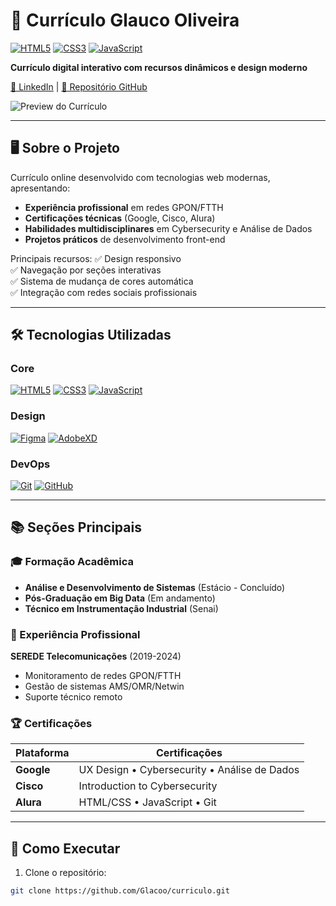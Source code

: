 # 📄 Currículo Glauco Oliveira

[![HTML5](https://img.shields.io/badge/HTML5-E34F26?style=flat&logo=html5&logoColor=white)](https://developer.mozilla.org/pt-BR/docs/Web/HTML)
[![CSS3](https://img.shields.io/badge/CSS3-1572B6?style=flat&logo=css3&logoColor=white)](https://developer.mozilla.org/pt-BR/docs/Web/CSS)
[![JavaScript](https://img.shields.io/badge/JavaScript-F7DF1E?style=flat&logo=javascript&logoColor=black)](https://developer.mozilla.org/pt-BR/docs/Web/JavaScript)

**Currículo digital interativo com recursos dinâmicos e design moderno**

[🔗 LinkedIn](https://www.linkedin.com/in/glauco-o-0a062b104/) | 
[📁 Repositório GitHub](https://github.com/Glacoo/glacoo)

![Preview do Currículo](https://i.ibb.co/vCdPKK3S/image-2025-04-01-135110842.png)

---

## 🖥️ Sobre o Projeto

Currículo online desenvolvido com tecnologias web modernas, apresentando:
- **Experiência profissional** em redes GPON/FTTH
- **Certificações técnicas** (Google, Cisco, Alura)
- **Habilidades multidisciplinares** em Cybersecurity e Análise de Dados
- **Projetos práticos** de desenvolvimento front-end

Principais recursos:
✅ Design responsivo  
✅ Navegação por seções interativas  
✅ Sistema de mudança de cores automática  
✅ Integração com redes sociais profissionais  

---

## 🛠️ Tecnologias Utilizadas

### Core 
[![HTML5](https://img.shields.io/badge/HTML5-E34F26?style=flat&logo=html5&logoColor=white)](https://developer.mozilla.org/pt-BR/docs/Web/HTML)
[![CSS3](https://img.shields.io/badge/CSS3-1572B6?style=flat&logo=css3&logoColor=white)](https://developer.mozilla.org/pt-BR/docs/Web/CSS)
[![JavaScript](https://img.shields.io/badge/JavaScript-F7DF1E?style=flat&logo=javascript&logoColor=black)](https://developer.mozilla.org/pt-BR/docs/Web/JavaScript)

### Design 
[![Figma](https://img.shields.io/badge/Figma-FF6F61?style=flat&logo=figma&logoColor=white)](https://www.figma.com/)
[![AdobeXD](https://img.shields.io/badge/Adobe_XD-FF61F6?style=flat&logo=adobe-xd&logoColor=white)](https://www.adobe.com/br/products/xd.html)

### DevOps 
[![Git](https://img.shields.io/badge/Git-F05032?style=flat&logo=git&logoColor=white)](https://git-scm.com/)
[![GitHub](https://img.shields.io/badge/GitHub-181717?style=flat&logo=github&logoColor=white)](https://github.com/)

---

## 📚 Seções Principais

### 🎓 Formação Acadêmica
- **Análise e Desenvolvimento de Sistemas** (Estácio - Concluído)
- **Pós-Graduação em Big Data** (Em andamento)
- **Técnico em Instrumentação Industrial** (Senai)

### 🔧 Experiência Profissional
**SEREDE Telecomunicações** (2019-2024)  
- Monitoramento de redes GPON/FTTH
- Gestão de sistemas AMS/OMR/Netwin
- Suporte técnico remoto

### 🏆 Certificações
| Plataforma  | Certificações |
|-------------|---------------|
| **Google**  | UX Design • Cybersecurity • Análise de Dados |
| **Cisco**   | Introduction to Cybersecurity |
| **Alura**   | HTML/CSS • JavaScript • Git |

---

## 🚀 Como Executar

1. Clone o repositório:
```bash
git clone https://github.com/Glacoo/curriculo.git
